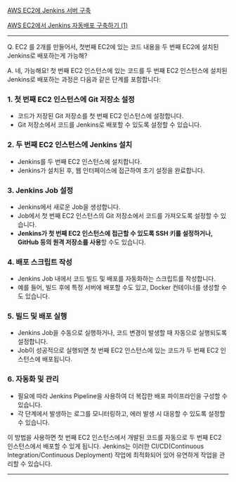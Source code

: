 [AWS EC2에 Jenkins 서버 구축](https://velog.io/@hmyanghm/AWS-EC2%EC%97%90-Jenkins-%EC%84%9C%EB%B2%84-%EA%B5%AC%EC%B6%95)



[AWS EC2에서 Jenkins 자동배포 구축하기 (1)](https://akku-dev.tistory.com/46)


---

Q. EC2 를 2개를 만들어서, 첫번째 EC2에 있는 코드 내용을 두 번째 EC2에 설치된 Jenkins로 배포하는게 가능해?

A. 네, 가능해요! 첫 번째 EC2 인스턴스에 있는 코드를 두 번째 EC2 인스턴스에 설치된 Jenkins로 배포하는 과정은 다음과 같은 단계를 포함합니다:

### 1. **첫 번째 EC2 인스턴스에 Git 저장소 설정**

- 코드가 저장된 Git 저장소를 첫 번째 EC2 인스턴스에 설정합니다.
- Git 저장소에서 코드를 Jenkins로 배포할 수 있도록 설정할 수 있습니다.

### 2. **두 번째 EC2 인스턴스에 Jenkins 설치**

- Jenkins를 두 번째 EC2 인스턴스에 설치합니다.
- Jenkins가 설치된 후, 웹 인터페이스에 접근하여 초기 설정을 완료합니다.

### 3. **Jenkins Job 설정**

- Jenkins에서 새로운 Job을 생성합니다.
- Job에서 첫 번째 EC2 인스턴스의 Git 저장소에서 코드를 가져오도록 설정할 수 있습니다.
- **Jenkins가 첫 번째 EC2 인스턴스에 접근할 수 있도록 SSH 키를 설정하거나, GitHub 등의 원격 저장소를 사용**할 수도 있습니다.

### 4. **배포 스크립트 작성**

- Jenkins Job 내에서 코드 빌드 및 배포를 자동화하는 스크립트를 작성합니다.
- 예를 들어, 빌드 후에 특정 서버에 배포할 수도 있고, Docker 컨테이너를 생성할 수도 있습니다.

### 5. **빌드 및 배포 실행**

- Jenkins Job을 수동으로 실행하거나, 코드 변경이 발생할 때 자동으로 실행되도록 설정합니다.
- Job이 성공적으로 실행되면 첫 번째 EC2 인스턴스에 있는 코드가 두 번째 EC2 인스턴스에 배포됩니다.

### 6. **자동화 및 관리**

- 필요에 따라 Jenkins Pipeline을 사용하여 더 복잡한 배포 파이프라인을 구성할 수 있습니다.
- 각 단계에서 발생하는 로그를 모니터링하고, 에러 발생 시 대응할 수 있도록 설정할 수 있습니다.

이 방법을 사용하면 첫 번째 EC2 인스턴스에서 개발된 코드를 자동으로 두 번째 EC2 인스턴스에서 배포할 수 있게 됩니다. Jenkins는 이러한 CI/CD(Continuous Integration/Continuous Deployment) 작업에 최적화되어 있어 유연하게 작업을 관리할 수 있습니다.


---
